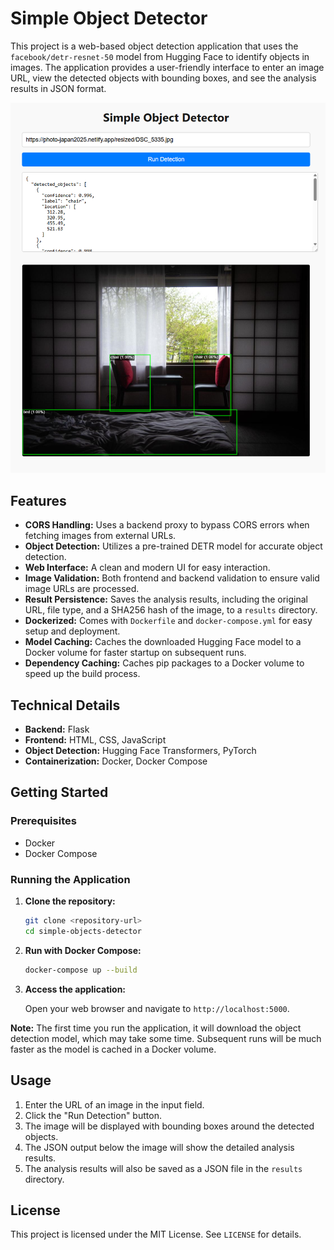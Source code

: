  # Simple Object Detector

This project is a web-based object detection application that uses the `facebook/detr-resnet-50` model from Hugging Face to identify objects in images. The application provides a user-friendly interface to enter an image URL, view the detected objects with bounding boxes, and see the analysis results in JSON format.


![Demo](/public/demo.png)


## Features

*   **CORS Handling:** Uses a backend proxy to bypass CORS errors when fetching images from external URLs.
*   **Object Detection:** Utilizes a pre-trained DETR model for accurate object detection.
*   **Web Interface:** A clean and modern UI for easy interaction.
*   **Image Validation:** Both frontend and backend validation to ensure valid image URLs are processed.
*   **Result Persistence:** Saves the analysis results, including the original URL, file type, and a SHA256 hash of the image, to a `results` directory.
*   **Dockerized:** Comes with `Dockerfile` and `docker-compose.yml` for easy setup and deployment.
*   **Model Caching:** Caches the downloaded Hugging Face model to a Docker volume for faster startup on subsequent runs.
*   **Dependency Caching:** Caches pip packages to a Docker volume to speed up the build process.

## Technical Details

*   **Backend:** Flask
*   **Frontend:** HTML, CSS, JavaScript
*   **Object Detection:** Hugging Face Transformers, PyTorch
*   **Containerization:** Docker, Docker Compose

## Getting Started

### Prerequisites

*   Docker
*   Docker Compose

### Running the Application

1.  **Clone the repository:**

    ```bash
    git clone <repository-url>
    cd simple-objects-detector
    ```

2.  **Run with Docker Compose:**

    ```bash
    docker-compose up --build
    ```

3.  **Access the application:**

    Open your web browser and navigate to `http://localhost:5000`.

**Note:** The first time you run the application, it will download the object detection model, which may take some time. Subsequent runs will be much faster as the model is cached in a Docker volume.

## Usage

1.  Enter the URL of an image in the input field.
2.  Click the "Run Detection" button.
3.  The image will be displayed with bounding boxes around the detected objects.
4.  The JSON output below the image will show the detailed analysis results.
5.  The analysis results will also be saved as a JSON file in the `results` directory.

## License

This project is licensed under the MIT License. See `LICENSE` for details.

